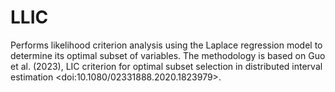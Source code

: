 # LLIC
Performs likelihood criterion analysis using the Laplace regression model to determine its optimal subset of variables. The methodology is based on Guo et al. (2023), LIC criterion for optimal subset selection in distributed interval estimation &lt;doi:10.1080/02331888.2020.1823979>.
